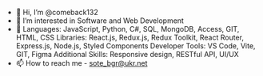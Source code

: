 - 👋 Hi, I’m @comeback132
- 👀 I’m interested in Software and Web Development
- 🌱 Languages: JavaScript, Python, C#, SQL, MongoDB, Access, GIT, HTML, CSS
      Libraries: React.js, Redux.js, Redux Toolkit, React Router, Express.js, Node.js, Styled Components
      Developer Tools: VS Code, Vite, GIT, Figma
      Additional Skills: Responsive design, RESTful API, UI/UX
- 📫 How to reach me - sote_bgr@ukr.net

<!---
comeback132/comeback132 is a ✨ special ✨ repository because its `README.md` (this file) appears on your GitHub profile.
You can click the Preview link to take a look at your changes.
--->
